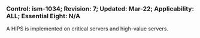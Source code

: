 ### Control: ism-1034; Revision: 7; Updated: Mar-22; Applicability: ALL; Essential Eight: N/A
<p>A HIPS is implemented on critical servers and high-value servers.</p>